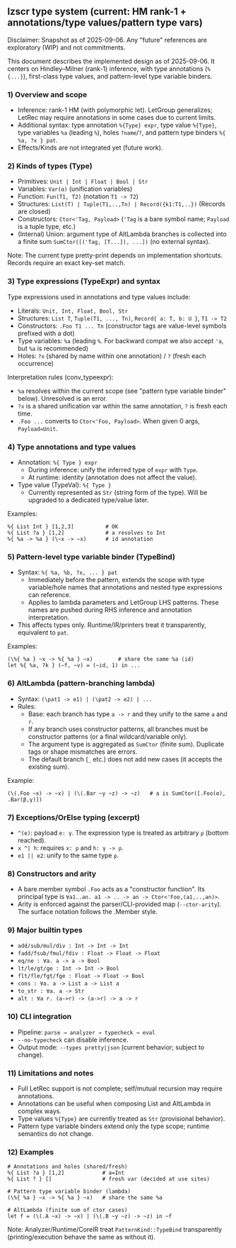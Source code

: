 ## lzscr type system (current: HM rank-1 + annotations/type values/pattern type vars)
Disclaimer: Snapshot as of 2025-09-06. Any "future" references are exploratory (WIP) and not commitments.

This document describes the implemented design as of 2025-09-06. It centers on Hindley–Milner (rank-1) inference, with type annotations (`%{...}`), first-class type values, and pattern-level type variable binders.

### 1) Overview and scope

- Inference: rank-1 HM (with polymorphic let). LetGroup generalizes; LetRec may require annotations in some cases due to current limits.
- Additional syntax: type annotation `%{Type} expr`, type value `%{Type}`, type variables `%a` (leading `%`), holes `?name`/`?`, and pattern type binders `%{ %a, ?x } pat`.
- Effects/Kinds are not integrated yet (future work).

### 2) Kinds of types (Type)

- Primitives: `Unit | Int | Float | Bool | Str`
- Variables: `Var(α)` (unification variables)
- Function: `Fun(T1, T2)` (notation `T1 -> T2`)
- Structures: `List(T) | Tuple(T1,..,Tn) | Record({k1:T1,..})` (Records are closed)
- Constructors: `Ctor<'Tag, Payload>` (`'Tag` is a bare symbol name; `Payload` is a tuple type, etc.)
- (Internal) Union: argument type of AltLambda branches is collected into a finite sum `SumCtor([('Tag, [T...]), ...])` (no external syntax).

Note: The current type pretty-print depends on implementation shortcuts. Records require an exact key-set match.

### 3) Type expressions (TypeExpr) and syntax

Type expressions used in annotations and type values include:

- Literals: `Unit, Int, Float, Bool, Str`
- Structures: `List T`, `Tuple(T1, ..., Tn)`, `Record{ a: T, b: U }`, `T1 -> T2`
- Constructors: `.Foo T1 ... Tn` (constructor tags are value-level symbols prefixed with a dot)
- Type variables: `%a` (leading `%`. For backward compat we also accept `'a`, but `%a` is recommended)
- Holes: `?x` (shared by name within one annotation) / `?` (fresh each occurrence)

Interpretation rules (conv_typeexpr):
- `%a` resolves within the current scope (see "pattern type variable binder" below). Unresolved is an error.
- `?x` is a shared unification var within the same annotation, `?` is fresh each time.
- `.Foo ...` converts to `Ctor<'Foo, Payload>`. When given 0 args, `Payload=Unit`.

### 4) Type annotations and type values

- Annotation: `%{ Type } expr`
  - During inference: unify the inferred type of `expr` with `Type`.
  - At runtime: identity (annotation does not affect the value).
- Type value (TypeVal): `%{ Type }`
  - Currently represented as `Str` (string form of the type). Will be upgraded to a dedicated type/value later.

Examples:
```
%{ List Int } [1,2,3]          # OK
%{ List ?a } [1,2]             # a resolves to Int
%{ %a -> %a } (\~x -> ~x)      # id annotation
```

### 5) Pattern-level type variable binder (TypeBind)

- Syntax: `%{ %a, %b, ?x, ... } pat`
  - Immediately before the pattern, extends the scope with type variable/hole names that annotations and nested type expressions can reference.
  - Applies to lambda parameters and LetGroup LHS patterns. These names are pushed during RHS inference and annotation interpretation.
- This affects types only. Runtime/IR/printers treat it transparently, equivalent to `pat`.

Examples:
```
(\%{ %a } ~x -> %{ %a } ~x)        # share the same %a (id)
let %{ %a, ?k } (~f, ~v) = (~id, 1) in ...
```

### 6) AltLambda (pattern-branching lambda)

- Syntax: `(\pat1 -> e1) | (\pat2 -> e2) | ...`
- Rules:
  - Base: each branch has type `a -> r` and they unify to the same `a` and `r`.
  - If any branch uses constructor patterns, all branches must be constructor patterns (or a final wildcard/variable only).
  - The argument type is aggregated as `SumCtor` (finite sum). Duplicate tags or shape mismatches are errors.
  - The default branch (`_` etc.) does not add new cases (it accepts the existing sum).

Example:
```
(\(.Foo ~x) -> ~x) | (\(.Bar ~y ~z) -> ~z)   # a is SumCtor([.Foo(α), .Bar(β,γ)])
```

### 7) Exceptions/OrElse typing (excerpt)

- `^(e)`: payload `e: γ`. The expression type is treated as arbitrary `ρ` (bottom reached).
- `x ^| h`: requires `x: ρ` and `h: γ -> ρ`.
- `e1 || e2`: unify to the same type `ρ`.

### 8) Constructors and arity

- A bare member symbol `.Foo` acts as a "constructor function". Its principal type is `∀a1..an. a1 -> .. -> an -> Ctor<'Foo,(a1,..,an)>`.
- Arity is enforced against the parser/CLI-provided map (`--ctor-arity`). The surface notation follows the .Member style.

### 9) Major builtin types

- `add/sub/mul/div : Int -> Int -> Int`
- `fadd/fsub/fmul/fdiv : Float -> Float -> Float`
- `eq/ne : ∀a. a -> a -> Bool`
- `lt/le/gt/ge : Int -> Int -> Bool`
- `flt/fle/fgt/fge : Float -> Float -> Bool`
- `cons : ∀a. a -> List a -> List a`
- `to_str : ∀a. a -> Str`
- `alt : ∀a r. (a->r) -> (a->r) -> a -> r`

### 10) CLI integration

- Pipeline: `parse → analyzer → typecheck → eval`
- `--no-typecheck` can disable inference.
- Output mode: `--types pretty|json` (current behavior; subject to change).

### 11) Limitations and notes

- Full LetRec support is not complete; self/mutual recursion may require annotations.
- Annotations can be useful when composing List and AltLambda in complex ways.
- Type values `%{Type}` are currently treated as `Str` (provisional behavior).
- Pattern type variable binders extend only the type scope; runtime semantics do not change.

### 12) Examples

```
# Annotations and holes (shared/fresh)
%{ List ?a } [1,2]            # a=Int
%{ List ? } []                # fresh var (decided at use sites)

# Pattern type variable binder (lambda)
(\%{ %a } ~x -> %{ %a } ~x)   # share the same %a

# AltLambda (finite sum of ctor cases)
let f = (\(.A ~x) -> ~x) | (\(.B ~y ~z) -> ~z) in ~f
```

Note: Analyzer/Runtime/CoreIR treat `PatternKind::TypeBind` transparently (printing/execution behave the same as without it).

